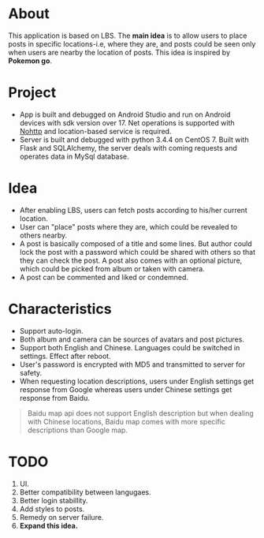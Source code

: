 # About
This application is based on LBS. The **main idea** is to allow users to place posts in specific locations-i.e, where they are, and posts could be seen only when users are nearby the location of posts. This idea is inspired by **Pokemon go**.

# Project
- App is built and debugged on Android Studio and run on Android devices with sdk version over 17. Net operations is supported with [Nohttp](https://github.com/yanzhenjie/NoHttp) and location-based service is required.
- Server is built and debugged with python 3.4.4 on CentOS 7. Built with Flask and SQLAlchemy, the server deals with coming requests and operates data in MySql database.

# Idea
- After enabling LBS, users can fetch posts according to his/her current location.
- User can "place" posts where they are, which could be revealed to others nearby.
- A post is basically composed of a title and some lines. But author could lock the post with a password which could be shared with others so that they can check the post. A post also comes with an optional picture, which could be picked from album or taken with camera.
- A post can be commented and liked or condemned.

# Characteristics
- Support auto-login.
- Both album and camera can be sources of avatars and post pictures.
- Support both English and Chinese. Languages could be switched in settings. Effect after reboot.
- User's password is encrypted with MD5 and transmitted to server for safety.
- When requesting location descriptions, users under English settings get response from Google whereas users under Chinese settings get response from Baidu. 

> Baidu map api does not support English description but when dealing with Chinese locations, Baidu map comes with more specific descriptions than Google map. 

# TODO
1. UI.
2. Better compatibility between langugaes.
3. Better login stabillity.
4. Add styles to posts.
5. Remedy on server failure.
6. **Expand this idea.**
